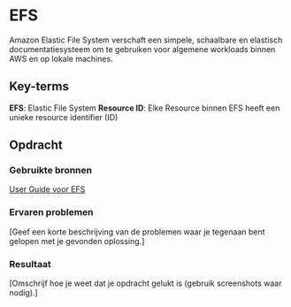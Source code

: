 # EFS
Amazon Elastic File System verschaft een simpele, schaalbare en elastisch documentatiesysteem om te gebruiken voor algemene workloads binnen AWS en op lokale machines. 

## Key-terms
**EFS**: Elastic File System
**Resource ID**: Elke Resource binnen EFS heeft een unieke resource identifier (ID)
## Opdracht
### Gebruikte bronnen
[User Guide voor EFS](https://docs.aws.amazon.com/efs/latest/ug/whatisefs.html)

### Ervaren problemen
[Geef een korte beschrijving van de problemen waar je tegenaan bent gelopen met je gevonden oplossing.]

### Resultaat
[Omschrijf hoe je weet dat je opdracht gelukt is (gebruik screenshots waar nodig).]
